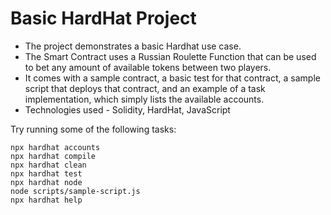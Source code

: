 # Basic HardHat Project

* The project demonstrates a basic Hardhat use case.
* The Smart Contract uses a Russian Roulette Function that can be used to bet any amount of available tokens between two players.
* It comes with a sample contract, a basic test for that contract, a sample script that deploys that contract, 
and an example of a task implementation, which simply lists the available accounts.
* Technologies used - Solidity, HardHat, JavaScript

Try running some of the following tasks:

```shell
npx hardhat accounts
npx hardhat compile
npx hardhat clean
npx hardhat test
npx hardhat node
node scripts/sample-script.js
npx hardhat help
```
